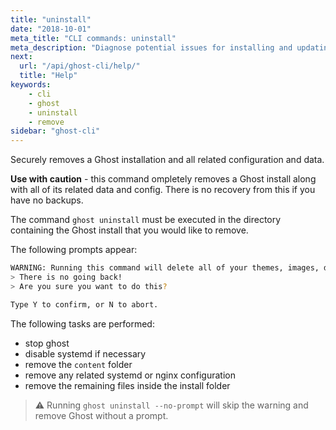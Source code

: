 ```yaml
---
title: "uninstall"
date: "2018-10-01"
meta_title: "CLI commands: uninstall"
meta_description: "Diagnose potential issues for installing and updating ghost using a single command in the CLI tool."
next:
  url: "/api/ghost-cli/help/"
  title: "Help"
keywords:
    - cli
    - ghost
    - uninstall
    - remove
sidebar: "ghost-cli"
---
```


Securely removes a Ghost installation and all related configuration and data.

**Use with caution** - this command ompletely removes a Ghost install along with all of its related data and config. There is no recovery from this if you have no backups. 

The command `ghost uninstall` must be executed in the directory containing the Ghost install that you would like to remove. 

The following prompts appear: 

```bash
WARNING: Running this command will delete all of your themes, images, data, and any files related to this Ghost instance!`
> There is no going back!
> Are you sure you want to do this?

Type Y to confirm, or N to abort.
```

The following tasks are performed:

- stop ghost
- disable systemd if necessary
- remove the `content` folder
- remove any related systemd or nginx configuration
- remove the remaining files inside the install folder

> ⚠ Running `ghost uninstall --no-prompt` will skip the warning and remove Ghost without a prompt.
